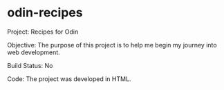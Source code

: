 # odin-recipes
Project: Recipes for Odin

Objective: The purpose of this project is to help me begin my journey into web development.

Build Status: No

Code: The project was developed in HTML.

